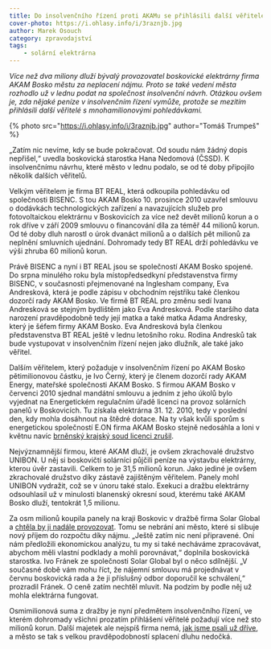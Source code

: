 ```yaml
---
title: Do insolvenčního řízení proti AKAMu se přihlásili další věřitelé. Chtějí přes sto milionů
cover-photo: https://i.ohlasy.info/i/3raznjb.jpg
author: Marek Osouch
category: zpravodajství
tags:
    - solární elektrárna
---
```


*Více než dva miliony dluží bývalý provozovatel boskovické elektrárny firma AKAM Bosko městu za neplacení nájmu. Proto se také vedení města rozhodlo už v lednu podat na společnost insolvenční návrh. Otázkou ovšem je, zda nějaké peníze v insolvenčním řízení vymůže, protože se mezitím přihlásili další věřitelé s mnohamilionovými pohledávkami.*

{% photo src="https://i.ohlasy.info/i/3raznjb.jpg" author="Tomáš Trumpeš" %}

„Zatím nic nevíme, kdy se bude pokračovat. Od soudu nám žádný dopis nepřišel,“ uvedla boskovická starostka Hana Nedomová (ČSSD). K insolvenčnímu návrhu, které město v lednu podalo, se od té doby připojilo několik dalších věřitelů.

Velkým věřitelem je firma BT REAL, která odkoupila pohledávku od společnosti BISENC. S tou AKAM Bosko 10. prosince 2010 uzavřel smlouvu o dodávkách technologických zařízení a navazujících služeb pro fotovoltaickou elektrárnu v Boskovicích za více než devět milionů korun a o rok dříve v září 2009 smlouvu o financování díla za téměř 44 milionů korun. Od té doby dluh narostl o úrok dvanáct milionů a o dalších pět milionů za neplnění smluvních ujednání. Dohromady tedy BT REAL drží pohledávku ve výši zhruba 60 milionů korun.

Právě BISENC a nyní i BT REAL jsou se společností AKAM Bosko spojené. Do srpna minulého roku byla místopředsedkyní představenstva firmy BISENC, v současnosti přejmenované na Inglesham company, Eva Andresková, která je podle zápisu v obchodním rejstříku také členkou dozorčí rady AKAM Bosko. Ve firmě BT REAL pro změnu sedí Ivana Andresková se stejným bydlištěm jako Eva Andresková. Podle staršího data narození pravděpodobně tedy její matka a také matka Adama Andresky, který je šéfem firmy AKAM Bosko. Eva Andresková byla členkou představenstva BT REAL ještě v lednu letošního roku. Rodina Andresků tak bude vystupovat v insolvenčním řízení nejen jako dlužník, ale také jako věřitel.

Dalším věřitelem, který požaduje v insolvenčním řízení po AKAM Bosko pětimilionovou částku, je Ivo Černý, který je členem dozorčí rady AKAM Energy, mateřské společnosti AKAM Bosko. S firmou AKAM Bosko v červenci 2010 sjednal mandátní smlouvu a jedním z jeho úkolů bylo vyjednat na Energetickém regulačním úřadě licenci na provoz solárních panelů v Boskovicích. Tu získala elektrárna 31. 12. 2010, tedy v poslední den, kdy mohla dosáhnout na štědré dotace. Na ty však kvůli sporům s energetickou společností E.ON firma AKAM Bosko stejně nedosáhla a loni v květnu navíc [brněnský krajský soud licenci zrušil](/clanky/2015/05/akam-bez-licence.html).

Nejvýznamnější firmou, které AKAM dluží, je ovšem zkrachovalé družstvo UNIBON. U něj si boskovičtí solárníci půjčili peníze na výstavbu elektrárny, kterou úvěr zastavili. Celkem to je 31,5 milionů korun. Jako jediné je ovšem zkrachovalé družstvo díky zástavě zajištěným věřitelem. Panely mohl UNIBON vydražit, což se v únoru také stalo. Exekuci a dražbu elektrárny odsouhlasil už v minulosti blanenský okresní soud, kterému také AKAM Bosko dluží, tentokrát 1,5 milionu.

Za osm milionů koupila panely na kraji Boskovic v dražbě firma Solar Global a [chtěla by ji nadále provozovat](/clanky/2016/03/elektrarna-koupena.html). Tomu se nebrání ani město, které si slibuje nový příjem do rozpočtu díky nájmu. „Ještě zatím nic není připravené. Oni nám předložili ekonomickou analýzu, tu my si také necháváme zpracovávat, abychom měli vlastní podklady a mohli porovnávat,“ doplnila boskovická starostka. Ivo Fránek ze společnosti Solar Global byl o něco sdílnější. „V současné době vám mohu říct, že nájemní smlouvu má projednávat v červnu boskovická rada a že ji příslušný odbor doporučil ke schválení,“ prozradil Fránek. O ceně zatím nechtěl mluvit. Na podzim by podle něj už mohla elektrárna fungovat.

Osmimilionová suma z dražby je nyní předmětem insolvenčního řízení, ve kterém dohromady všichni prozatím přihlášení věřitelé požadují více než sto milionů korun. Další majetek ale nejspíš firma nemá, [jak jsme psali už dříve](/clanky/2016/01/solarni-insolvence.html), a město se tak s velkou pravděpodobností splacení dluhu nedočká. 
